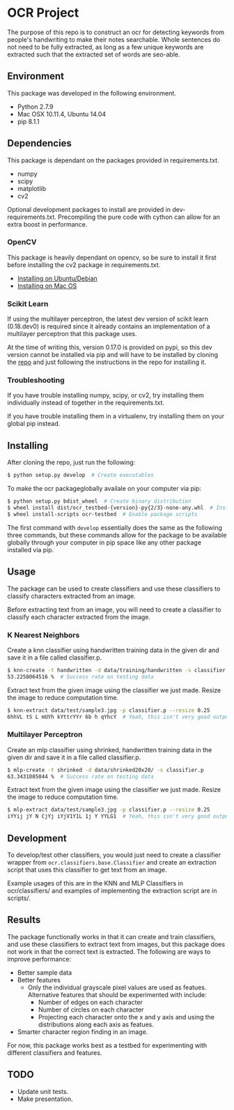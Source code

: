 # OCR Project
The purpose of this repo is to construct an ocr for detecting keywords from
people's handwriting to make their notes searchable.
Whole sentences do not need to be fully extracted, as long as a few unique
keywords are extracted such that the extracted set of words are seo-able.


## Environment
This package was developed in the following environment.
- Python 2.7.9
- Mac OSX 10.11.4, Ubuntu 14.04
- pip 8.1.1


## Dependencies
This package is dependant on the packages provided in requirements.txt.
- numpy
- scipy
- matplotlib
- cv2

Optional development packages to install are provided in dev-requirements.txt.
Precompiling the pure code with cython can allow for an extra boost in
performance.

### OpenCV
This package is heavily dependant on opencv, so be sure to install it first
before installing the cv2 package in requirements.txt.

- [Installing on Ubuntu/Debian](http://milq.github.io/install-opencv-ubuntu-debian/)
- [Installing on Mac OS](http://www.pyimagesearch.com/2015/06/15/install-opencv-3-0-and-python-2-7-on-osx/)

### Scikit Learn
If using the multilayer perceptron, the latest dev version of scikit learn
(0.18.dev0) is required since it already contains an implementation of a
multilayer perceptron that this package uses.

At the time of writing this, version 0.17.0 is provided on pypi, so this dev
version cannot be installed via pip and will have to be installed by cloning
the [repo](https://github.com/scikit-learn/scikit-learn) and just following
the instructions in the repo for installing it.

### Troubleshooting
If you have trouble installing numpy, scipy, or cv2, try installing them
individually instead of together in the requirements.txt.

If you have trouble installing them in a virtualenv, try installing them on
your global pip instead.


## Installing
After cloning the repo, just run the following:

```sh
$ python setup.py develop  # Create executables
```

To make the ocr packageglobally availale on your computer via pip:
```sh
$ python setup.py bdist_wheel  # Create binary distribution
$ wheel install dist/ocr_testbed-{version}-py{2/3}-none-any.whl  # Install created wheel
$ wheel install-scripts ocr-testbed  # Enable package scripts
````
The first command with `develop` essentially does the same as the following
three commands, but these commands allow for the package to be available
globally through your computer in pip space like any other package installed
via pip.


## Usage
The package can be used to create classifiers and use these classifiers to
classify characters extracted from an image.

Before extracting text from an image, you will need to create a classifier to classify
each character extracted from the image.

### K Nearest Neighbors
Create a knn classifier using handwritten training data in the given dir and save it
in a file called classifier.p.
```sh
$ knn-create -t handwritten -d data/training/handwritten -s classifier.p
53.2258064516 %  # Success rate on testing data
```

Extract text from the given image using the classifier we just made. Resize the image
to reduce computation time.
```sh
$ knn-extract data/test/sample3.jpg -p classifier.p --resize 0.25
6hhVL tS L mUYh kYttrYYr 6b h qYhcY  # Yeah, this isn't very good output
```

### Multilayer Perceptron
Create an mlp classifier using shrinked, handwritten training data in the given
dir and save it in a file called classifier.p.
```sh
$ mlp-create -t shrinked -d data/shrinked20x20/ -s classifier.p
63.3431085044 %  # Success rate on testing data
```

Extract text from the given image using the classifier we just made. Resize the image
to reduce computation time.
```sh
$ mlp-extract data/test/sample3.jpg -p classifier.p --resize 0.25
iYYij jY N CjYj iYjV1Y1L 1j Y YYLG1  # Yeah, this isn't very good output
```


## Development
To develop/test other classifiers, you would just need to create a classifier
wrapper from `ocr.classifiers.base.Classifier` and create an extraction
script that uses this classifier to get text from an image.

Example usages of this are in the KNN and MLP Classifiers in ocr/classifiers/
and examples of implementing the extraction script are in scripts/.


## Results
The package functionally works in that it can create and train classifiers, and use
these classifiers to extract text from images, but this package does not work in that
the correct text is extracted. The following are ways to improve performance:
- Better sample data
- Better features
  - Only the individual grayscale pixel values are used as featues. Alternative
    features that should be experimented with include:
    - Number of edges on each character
    - Number of circles on each character
    - Projecting each character onto the x and y axis and using the distributions
      along each axis as featues.
- Smarter character region finding in an image.

For now, this package works best as a testbed for experimenting with different
classifiers and features.


## TODO
- Update unit tests.
- Make presentation.

